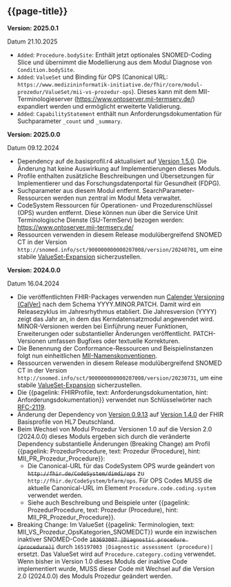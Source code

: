 ## {{page-title}}

**Version: 2025.0.1**

Datum 21.10.2025

- `Added`: `Procedure.bodySite`: Enthält jetzt optionales SNOMED-Coding Slice und übernimmt die Modellierung aus dem Modul Diagnose von `Condition.bodySite`.
- `Added`: `ValueSet` und Binding für OPS (Canonical URL: `https://www.medizininformatik-initiative.de/fhir/core/modul-prozedur/ValueSet/mii-vs-prozedur-ops`). Dieses kann mit dem MII-Terminologieserver (https://www.ontoserver.mii-termserv.de/) expandiert werden und ermöglicht erweiterte Validierung.
- `Added`: `CapabilityStatement` enthält nun Anforderungsdokumentation für Suchparameter `_count` und `_summary`.

**Version: 2025.0.0**

Datum 09.12.2024

- Dependency auf de.basisprofil.r4 aktualisiert auf [Version 1.5.0](https://simplifier.net/packages/de.basisprofil.r4/1.5.0). Die Änderung hat keine Auswirkung auf Implementierungen dieses Moduls.
- Profile enthalten zusätzliche Beschreibungen und Übersetzungen für Implementierer und das Forschungsdatenportal für Gesundheit (FDPG).
- Suchparameter aus diesem Modul entfernt. SearchParameter-Ressourcen werden nun zentral im Modul Meta verwaltet.
- CodeSystem Ressourcen für Operationen- und Prozedurenschlüssel (OPS) wurden entfernt. Diese können nun über die Service Unit Terminologische Dienste (SU-TermServ) bezogen werden: https://www.ontoserver.mii-termserv.de/
- Ressourcen verwenden in diesem Release modulübergreifend SNOMED CT in der Version `http://snomed.info/sct/900000000000207008/version/20240701`, um eine stabile [ValueSet-Expansion](http://hl7.org/fhir/R4/valueset.html#expansion) sicherzustellen.

**Version: 2024.0.0**

Datum 16.04.2024

- Die veröffentlichten FHIR-Packages verwenden nun [Calender Versioning (CalVer)](https://calver.org/) nach dem Schema YYYY.MINOR.PATCH. Damit wird ein Releasezyklus im Jahresrhythmus etabliert. Die Jahresversion (YYYY) zeigt das Jahr an, in dem das Kerndatensatzmodul angewendet wird. MINOR-Versionen werden bei Einführung neuer Funktionen, Erweiterungen oder substantieller Änderungen veröffentlicht. PATCH-Versionen umfassen Bugfixes oder textuelle Korrekturen.
- Die Benennung der Conformance-Ressourcen und Beispielinstanzen folgt nun einheitlichen [MII-Namenskonventionen](https://github.com/medizininformatik-initiative/kerndatensatz-meta/wiki/Namenskonventionen-f%C3%BCr-FHIR%E2%80%90Ressourcen-in-der-MII).
- Ressourcen verwenden in diesem Release modulübergreifend SNOMED CT in der Version `http://snomed.info/sct/900000000000207008/version/20230731`, um eine stabile [ValueSet-Expansion](http://hl7.org/fhir/R4/valueset.html#expansion) sicherzustellen.
- Die {{pagelink: FHIRProfile, text: Anforderungsdokumentation, hint: Anforderungsdokumentation}} verwendet nun Schlüsselwörter nach [RFC-2119](https://datatracker.ietf.org/doc/html/rfc2119).
- Änderung der Dependency von [Version 0.9.13](https://simplifier.net/packages/de.basisprofil.r4/0.9.13) auf [Version 1.4.0](https://simplifier.net/packages/de.basisprofil.r4/1.4.0) der FHIR Basisprofile von HL7 Deutschland. 
- Beim Wechsel von Modul Prozedur Versionen 1.0 auf die Version 2.0 (2024.0.0) dieses Moduls ergeben sich durch die veränderte Dependency substantielle Änderungen (Breaking Change) am Profil {{pagelink: ProzedurProcedure, text: Prozedur (Procedure), hint: MII_PR_Prozedur_Procedure}}:
    - Die Canonical-URL für das CodeSystem OPS wurde geändert von ~~`http://fhir.de/CodeSystem/dimdi/ops`~~ zu `http://fhir.de/CodeSystem/bfarm/ops`. Für OPS Codes MUSS die aktuelle Canonical-URL im Element `Procedure.code.coding.system` verwendet werden.
    - Siehe auch Beschreibung und Beispiele unter {{pagelink: ProzedurProcedure, text: Prozedur (Procedure), hint: MII_PR_Prozedur_Procedure}}.
- Breaking Change: Im ValueSet {{pagelink: Terminologien, text: MII_VS_Prozedur_OpsKategorien_SNOMEDCT}} wurde ein inzwischen inaktiver SNOMED-Code ~~`103693007 |Diagnostic procedure (procedure)|`~~ durch `165197003 |Diagnostic assessment (procedure)|` ersetzt. Das ValueSet wird auf `Procedure.category.coding` verwendet. Wenn bisher in Version 1.0 dieses Moduls der inaktive Code implementiert wurde, MUSS dieser Code mit Wechsel auf die Version 2.0 (2024.0.0) des Moduls Prozedur geändert werden.

